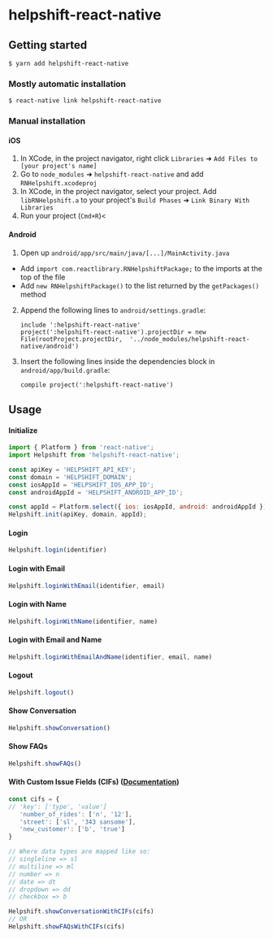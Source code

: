 
# helpshift-react-native

## Getting started

`$ yarn add helpshift-react-native`

### Mostly automatic installation

`$ react-native link helpshift-react-native`

### Manual installation

#### iOS

1. In XCode, in the project navigator, right click `Libraries` ➜ `Add Files to [your project's name]`
2. Go to `node_modules` ➜ `helpshift-react-native` and add `RNHelpshift.xcodeproj`
3. In XCode, in the project navigator, select your project. Add `libRNHelpshift.a` to your project's `Build Phases` ➜ `Link Binary With Libraries`
4. Run your project (`Cmd+R`)<

#### Android

1. Open up `android/app/src/main/java/[...]/MainActivity.java`
  - Add `import com.reactlibrary.RNHelpshiftPackage;` to the imports at the top of the file
  - Add `new RNHelpshiftPackage()` to the list returned by the `getPackages()` method
2. Append the following lines to `android/settings.gradle`:
    ```
    include ':helpshift-react-native'
    project(':helpshift-react-native').projectDir = new File(rootProject.projectDir,  '../node_modules/helpshift-react-native/android')
    ```
3. Insert the following lines inside the dependencies block in `android/app/build.gradle`:
    ```
   compile project(':helpshift-react-native')
    ```


## Usage

#### Initialize
```javascript
import { Platform } from 'react-native';
import Helpshift from 'helpshift-react-native';

const apiKey = 'HELPSHIFT_API_KEY';
const domain = 'HELPSHIFT_DOMAIN';
const iosAppId = 'HELPSHIFT_IOS_APP_ID';
const androidAppId = 'HELPSHIFT_ANDROID_APP_ID';

const appId = Platform.select({ ios: iosAppId, android: androidAppId })
Helpshift.init(apiKey, domain, appId);
```

#### Login
```javascript
Helpshift.login(identifier)
```

#### Login with Email
```javascript
Helpshift.loginWithEmail(identifier, email)
```

#### Login with Name
```javascript
Helpshift.loginWithName(identifier, name)
```

#### Login with Email and Name
```javascript
Helpshift.loginWithEmailAndName(identifier, email, name)
```

#### Logout
```javascript
Helpshift.logout()
```

#### Show Conversation
```javascript
Helpshift.showConversation()
```

#### Show FAQs
```javascript
Helpshift.showFAQs()
```

#### With Custom Issue Fields (CIFs) ([Documentation](https://support.helpshift.com/kb/article/custom-issue-fields/))
```javascript
const cifs = {
// 'key': ['type', 'value']
   'number_of_rides': ['n', '12'],
   'street': ['sl', '343 sansome'],
   'new_customer': ['b', 'true']
}

// Where data types are mapped like so:
// singleline => sl
// multiline => ml
// number => n
// date => dt
// dropdown => dd
// checkbox => b

Helpshift.showConversationWithCIFs(cifs)
// OR
Helpshift.showFAQsWithCIFs(cifs)
```
  